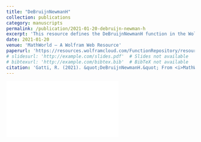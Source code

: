 ```yaml
---
title: "DeBruijnNewmanH"
collection: publications
category: manuscripts
permalink: /publication/2021-01-20-debruijn-newman-h
excerpt: 'This resource defines the DeBruijnNewmanH function in the Wolfram Function Repository, related to the De Bruijn–Newman constant.'
date: 2021-01-20
venue: 'MathWorld – A Wolfram Web Resource'
paperurl: 'https://resources.wolframcloud.com/FunctionRepository/resources/DeBruijnNewmanH/'
# slidesurl: 'http://example.com/slides.pdf'  # Slides not available
# bibtexurl: 'http://example.com/bibtex.bib'  # BibTeX not available
citation: 'Gatti, R. (2021). &quot;DeBruijnNewmanH.&quot; From <i>MathWorld – A Wolfram Web Resource</i>. https://resources.wolframcloud.com/FunctionRepository/resources/DeBruijnNewmanH/'
---
```

<embed src="/files/astroinformatics_aam.pdf" type="application/pdf">
<!-- The contents above will be part of a list of publications, if the user clicks the link for the publication than the contents of section will be rendered as a full page, allowing you to provide more information about the paper for the reader. When publications are displayed as a single page, the contents of the above "citation" field will automatically be included below this section in a smaller font. -->

